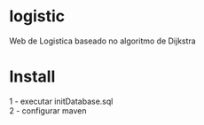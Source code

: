 # logistic

Web de Logistica baseado no algoritmo de Dijkstra


# Install

1 - executar initDatabase.sql </br>
2 - configurar maven

